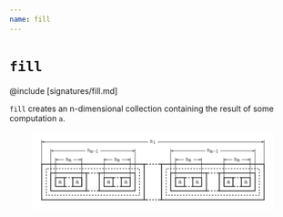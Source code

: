```yaml
---
name: fill
---
```


# `fill`

@include [signatures/fill.md]

`fill` creates an n-dimensional collection containing the result of some computation `a`.

<figure class="diagram">
  <img src="images/fill.svg" alt="fill function">
  <!-- <figcaption class="diagram-desc"></figcaption> -->
</figure>
